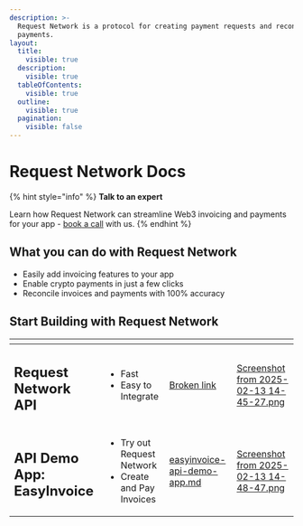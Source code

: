 ```yaml
---
description: >-
  Request Network is a protocol for creating payment requests and reconciling
  payments.
layout:
  title:
    visible: true
  description:
    visible: true
  tableOfContents:
    visible: true
  outline:
    visible: true
  pagination:
    visible: false
---
```


# Request Network Docs

{% hint style="info" %}
**Talk to an expert**

Learn how Request Network can streamline Web3 invoicing and payments for your app - [book](https://calendly.com/mariana-rn/reqeust-network-demo-docs)[ a call](https://calendly.com/mariana-rn/request-network-demo-docs) with us.
{% endhint %}

## What you can do with Request Network

* Easily add invoicing features to your app
* Enable crypto payments in just a few clicks
* Reconcile invoices and payments with 100% accuracy

## Start Building with Request Network

<table data-card-size="large" data-view="cards" data-full-width="false"><thead><tr><th></th><th></th><th data-hidden data-card-target data-type="content-ref"></th><th data-hidden data-card-cover data-type="files"></th></tr></thead><tbody><tr><td><h2><strong>Request Network API</strong></h2></td><td><ul><li>Fast</li><li>Easy to Integrate</li></ul></td><td><a href="broken-reference">Broken link</a></td><td><a href=".gitbook/assets/Screenshot from 2025-02-13 14-45-27.png">Screenshot from 2025-02-13 14-45-27.png</a></td></tr><tr><td><h2>API Demo App: EasyInvoice</h2></td><td><ul><li>Try out Request Network</li><li>Create and Pay Invoices</li></ul></td><td><a href="request-network-api/easyinvoice-api-demo-app.md">easyinvoice-api-demo-app.md</a></td><td><a href=".gitbook/assets/Screenshot from 2025-02-13 14-48-47.png">Screenshot from 2025-02-13 14-48-47.png</a></td></tr></tbody></table>
